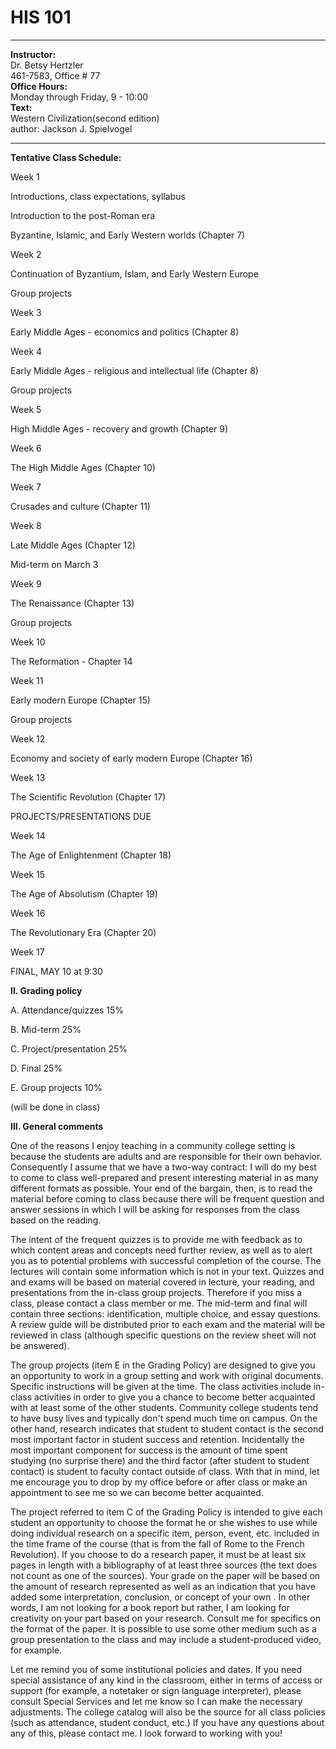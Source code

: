 # **HIS 101**

* * *

**Instructor:**  
Dr. Betsy Hertzler  
461-7583, Office # 77  
**Office Hours:**  
Monday through Friday, 9 - 10:00  
**Text:**  
Western Civilization(second edition)  
author: Jackson J. Spielvogel

* * *

**Tentative Class Schedule:**

Week 1

Introductions, class expectations, syllabus

Introduction to the post-Roman era

Byzantine, Islamic, and Early Western worlds (Chapter 7)



Week 2

Continuation of Byzantium, Islam, and Early Western Europe

Group projects



Week 3

Early Middle Ages - economics and politics (Chapter 8)



Week 4

Early Middle Ages - religious and intellectual life (Chapter 8)

Group projects



Week 5

High Middle Ages - recovery and growth (Chapter 9)



Week 6

The High Middle Ages (Chapter 10)



Week 7

Crusades and culture (Chapter 11)



Week 8

Late Middle Ages (Chapter 12)



Mid-term on March 3



Week 9

The Renaissance (Chapter 13)

Group projects



Week 10

The Reformation - Chapter 14



Week 11

Early modern Europe (Chapter 15)

Group projects

Week 12

Economy and society of early modern Europe (Chapter 16)



Week 13

The Scientific Revolution (Chapter 17)





PROJECTS/PRESENTATIONS DUE



Week 14

The Age of Enlightenment (Chapter 18)



Week 15

The Age of Absolutism (Chapter 19)



Week 16

The Revolutionary Era (Chapter 20)



Week 17

FINAL, MAY 10 at 9:30



**II. Grading policy**

A. Attendance/quizzes 15%

B. Mid-term 25%

C. Project/presentation 25%

D. Final 25%

E. Group projects 10%

(will be done in class)

**III. General comments**

One of the reasons I enjoy teaching in a community college setting is because
the students are adults and are responsible for their own behavior.
Consequently I assume that we have a two-way contract: I will do my best to
come to class well-prepared and present interesting material in as many
different formats as possible. Your end of the bargain, then, is to read the
material before coming to class because there will be frequent question and
answer sessions in which I will be asking for responses from the class based
on the reading.

The intent of the frequent quizzes is to provide me with feedback as to which
content areas and concepts need further review, as well as to alert you as to
potential problems with successful completion of the course. The lectures will
contain some information which is not in your text. Quizzes and and exams will
be based on material covered in lecture, your reading, and presentations from
the in-class group projects. Therefore if you miss a class, please contact a
class member or me. The mid-term and final will contain three sections:
identification, multiple choice, and essay questions. A review guide will be
distributed prior to each exam and the material will be reviewed in class
(although specific questions on the review sheet will not be answered).

The group projects (item E in the Grading Policy) are designed to give you an
opportunity to work in a group setting and work with original documents.
Specific instructions will be given at the time. The class activities include
in-class activities in order to give you a chance to become better acquainted
with at least some of the other students. Community college students tend to
have busy lives and typically don't spend much time on campus. On the other
hand, research indicates that student to student contact is the second most
important factor in student success and retention. Incidentally the most
important component for success is the amount of time spent studying (no
surprise there) and the third factor (after student to student contact) is
student to faculty contact outside of class. With that in mind, let me
encourage you to drop by my office before or after class or make an
appointment to see me so we can become better acquainted.

The project referred to item C of the Grading Policy is intended to give each
student an opportunity to choose the format he or she wishes to use while
doing individual research on a specific item, person, event, etc. included in
the time frame of the course (that is from the fall of Rome to the French
Revolution). If you choose to do a research paper, it must be at least six
pages in length with a bibliography of at least three sources (the text does
not count as one of the sources). Your grade on the paper will be based on the
amount of research represented as well as an indication that you have added
some interpretation, conclusion, or concept of your own . In other words, I am
not looking for a book report but rather, I am looking for creativity on your
part based on your research. Consult me for specifics on the format of the
paper. It is possible to use some other medium such as a group presentation to
the class and may include a student-produced video, for example.

Let me remind you of some institutional policies and dates. If you need
special assistance of any kind in the classroom, either in terms of access or
support (for example, a notetaker or sign language interpreter), please
consult Special Services and let me know so I can make the necessary
adjustments. The college catalog will also be the source for all class
policies (such as attendance, student conduct, etc.) If you have any questions
about any of this, please contact me. I look forward to working with you!

